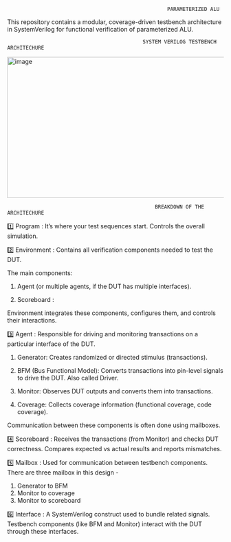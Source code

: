                                                         PARAMETERIZED ALU 

This repository contains a modular, coverage-driven testbench architecture in SystemVerilog for functional verification of parameterized ALU.

                                                SYSTEM VERILOG TESTBENCH ARCHITECHURE

<img width="777" height="328" alt="image" src="https://github.com/user-attachments/assets/91fe6faf-118b-42ea-ad0d-80ccde928558" />

                                                    BREAKDOWN OF THE ARCHITECHURE 

1️⃣ Program : 
It’s where your test sequences start.
      Controls the overall simulation.

2️⃣ Environment :
      Contains all verification components needed to test the DUT.

The main components:

1. Agent (or multiple agents, if the DUT has multiple interfaces).

2. Scoreboard :

Environment integrates these components, configures them, and controls their interactions.

3️⃣ Agent :
      Responsible for driving and monitoring transactions on a particular interface of the DUT.

1. Generator: Creates randomized or directed stimulus (transactions).

2. BFM (Bus Functional Model): Converts transactions into pin-level signals to drive the DUT. Also called Driver.

3. Monitor: Observes DUT outputs and converts them into transactions.

4. Coverage: Collects coverage information (functional coverage, code coverage).

Communication between these components is often done using mailboxes.

4️⃣ Scoreboard :
        Receives the transactions (from Monitor) and checks DUT correctness.
        Compares expected vs actual results and reports mismatches.

5️⃣ Mailbox :
        Used for communication between testbench components.
There are three mailbox in this design - 
  1. Generator to BFM 
  2. Monitor to coverage 
  3. Monitor to scoreboard 

6️⃣ Interface :
    A SystemVerilog construct used to bundle related signals.
    Testbench components (like BFM and Monitor) interact with the DUT through these interfaces.

